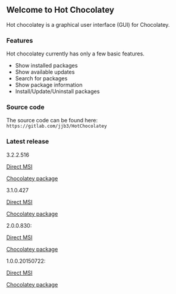 ## Welcome to Hot Chocolatey

Hot chocolatey is a graphical user interface (GUI) for Chocolatey. 


### Features

Hot chocolatey currently has only a few basic features.

* Show installed packages
* Show available updates
* Search for packages
* Show package information
* Install/Update/Uninstall packages


### Source code

The source code can be found here: `https://gitlab.com/jjb3/HotChocolatey`

### Latest release

3.2.2.516

[Direct MSI](http://hotchocolatey.jjb3.nl/releases/3.2.2.516/Setup%20Hot%20Chocolatey.msi)

[Chocolatey package](https://chocolatey.org/packages/hot-chocolatey/)

3.1.0.427

[Direct MSI](http://hotchocolatey.jjb3.nl/releases/3.1.0.427/Setup%20Hot%20Chocolatey.msi)

[Chocolatey package](https://chocolatey.org/packages/hot-chocolatey/)

2.0.0.830: 

[Direct MSI](http://hotchocolatey.jjb3.nl/releases/2.0.0.830/Setup%20Hot%20Chocolatey.msi)

[Chocolatey package](https://chocolatey.org/packages/hot-chocolatey/)


1.0.0.20150722: 

[Direct MSI](http://hotchocolatey.jjb3.nl/releases/1.0.0.20150722/Setup%20Hot%20Chocolatey.msi)

[Chocolatey package](https://chocolatey.org/packages/hot-chocolatey/)